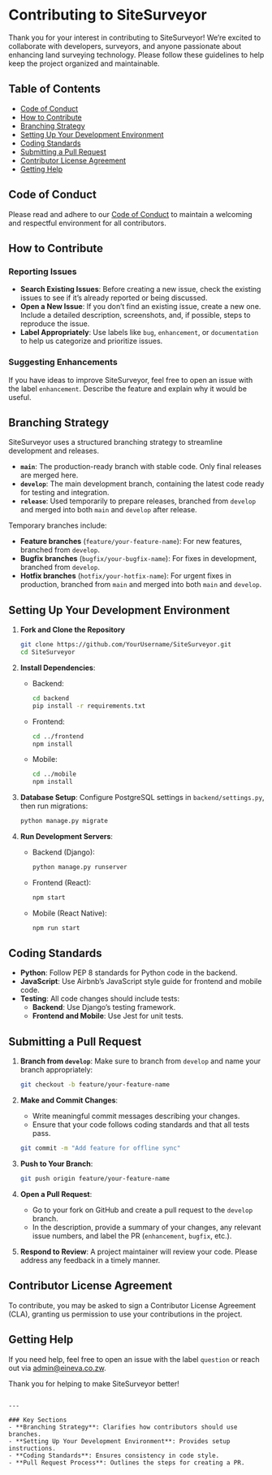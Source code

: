 # Contributing to SiteSurveyor

Thank you for your interest in contributing to SiteSurveyor! We’re excited to collaborate with developers, surveyors, and anyone passionate about enhancing land surveying technology. Please follow these guidelines to help keep the project organized and maintainable.

## Table of Contents
- [Code of Conduct](#code-of-conduct)
- [How to Contribute](#how-to-contribute)
- [Branching Strategy](#branching-strategy)
- [Setting Up Your Development Environment](#setting-up-your-development-environment)
- [Coding Standards](#coding-standards)
- [Submitting a Pull Request](#submitting-a-pull-request)
- [Contributor License Agreement](#contributor-license-agreement)
- [Getting Help](#getting-help)

## Code of Conduct
Please read and adhere to our [Code of Conduct](./CODE_OF_CONDUCT.md) to maintain a welcoming and respectful environment for all contributors.

## How to Contribute

### Reporting Issues
- **Search Existing Issues**: Before creating a new issue, check the existing issues to see if it’s already reported or being discussed.
- **Open a New Issue**: If you don’t find an existing issue, create a new one. Include a detailed description, screenshots, and, if possible, steps to reproduce the issue.
- **Label Appropriately**: Use labels like `bug`, `enhancement`, or `documentation` to help us categorize and prioritize issues.

### Suggesting Enhancements
If you have ideas to improve SiteSurveyor, feel free to open an issue with the label `enhancement`. Describe the feature and explain why it would be useful.

## Branching Strategy
SiteSurveyor uses a structured branching strategy to streamline development and releases.

- **`main`**: The production-ready branch with stable code. Only final releases are merged here.
- **`develop`**: The main development branch, containing the latest code ready for testing and integration.
- **`release`**: Used temporarily to prepare releases, branched from `develop` and merged into both `main` and `develop` after release.

Temporary branches include:
- **Feature branches** (`feature/your-feature-name`): For new features, branched from `develop`.
- **Bugfix branches** (`bugfix/your-bugfix-name`): For fixes in development, branched from `develop`.
- **Hotfix branches** (`hotfix/your-hotfix-name`): For urgent fixes in production, branched from `main` and merged into both `main` and `develop`.

## Setting Up Your Development Environment

1. **Fork and Clone the Repository**
   ```bash
   git clone https://github.com/YourUsername/SiteSurveyor.git
   cd SiteSurveyor
   ```

2. **Install Dependencies**:
   - Backend:
     ```bash
     cd backend
     pip install -r requirements.txt
     ```
   - Frontend:
     ```bash
     cd ../frontend
     npm install
     ```
   - Mobile:
     ```bash
     cd ../mobile
     npm install
     ```

3. **Database Setup**: Configure PostgreSQL settings in `backend/settings.py`, then run migrations:
   ```bash
   python manage.py migrate
   ```

4. **Run Development Servers**:
   - Backend (Django):
     ```bash
     python manage.py runserver
     ```
   - Frontend (React):
     ```bash
     npm start
     ```
   - Mobile (React Native):
     ```bash
     npm run start
     ```

## Coding Standards
- **Python**: Follow PEP 8 standards for Python code in the backend.
- **JavaScript**: Use Airbnb’s JavaScript style guide for frontend and mobile code.
- **Testing**: All code changes should include tests:
  - **Backend**: Use Django’s testing framework.
  - **Frontend and Mobile**: Use Jest for unit tests.

## Submitting a Pull Request
1. **Branch from `develop`**: Make sure to branch from `develop` and name your branch appropriately:
   ```bash
   git checkout -b feature/your-feature-name
   ```
2. **Make and Commit Changes**:
   - Write meaningful commit messages describing your changes.
   - Ensure that your code follows coding standards and that all tests pass.
   ```bash
   git commit -m "Add feature for offline sync"
   ```

3. **Push to Your Branch**:
   ```bash
   git push origin feature/your-feature-name
   ```

4. **Open a Pull Request**:
   - Go to your fork on GitHub and create a pull request to the `develop` branch.
   - In the description, provide a summary of your changes, any relevant issue numbers, and label the PR (`enhancement`, `bugfix`, etc.).

5. **Respond to Review**: A project maintainer will review your code. Please address any feedback in a timely manner.

## Contributor License Agreement
To contribute, you may be asked to sign a Contributor License Agreement (CLA), granting us permission to use your contributions in the project.

## Getting Help
If you need help, feel free to open an issue with the label `question` or reach out via [admin@eineva.co.zw](mailto:admin@eineva.co.zw).

Thank you for helping to make SiteSurveyor better!
```

---

### Key Sections
- **Branching Strategy**: Clarifies how contributors should use branches.
- **Setting Up Your Development Environment**: Provides setup instructions.
- **Coding Standards**: Ensures consistency in code style.
- **Pull Request Process**: Outlines the steps for creating a PR.

